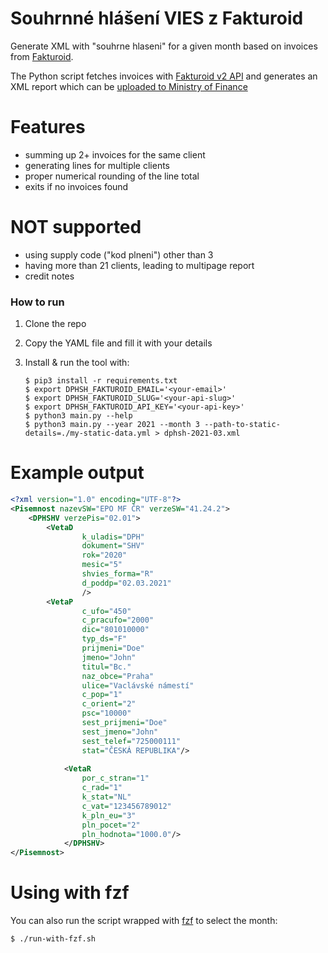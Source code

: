 # Souhrnné hlášení VIES z Fakturoid 

Generate XML with "souhrne hlaseni" for a given month 
based on invoices from [Fakturoid](https://www.fakturoid.cz/).

The Python script fetches invoices with [Fakturoid v2 API](https://fakturoid.docs.apiary.io) 
and generates an XML report which can be [uploaded to 
Ministry of Finance]( https://adisspr.mfcr.cz/dpr/adis/idpr_epo/epo2/uvod/vstup_expert.faces)  

# Features
- summing up 2+ invoices for the same client
- generating lines for multiple clients
- proper numerical rounding of the line total
- exits  if no invoices found 

# NOT supported
- using supply code ("kod plneni") other than 3
- having more than 21 clients, leading to multipage report
- credit notes 

### How to run

1. Clone the repo
2. Copy the YAML file and fill it with your details
3. Install & run the tool with:
   
    ```shell
    $ pip3 install -r requirements.txt
    $ export DPHSH_FAKTUROID_EMAIL='<your-email>'
    $ export DPHSH_FAKTUROID_SLUG='<your-api-slug>'
    $ export DPHSH_FAKTUROID_API_KEY='<your-api-key>'
    $ python3 main.py --help
    $ python3 main.py --year 2021 --month 3 --path-to-static-details=./my-static-data.yml > dphsh-2021-03.xml
    ```

# Example output

```xml
<?xml version="1.0" encoding="UTF-8"?>
<Pisemnost nazevSW="EPO MF ČR" verzeSW="41.24.2">
    <DPHSHV verzePis="02.01">
        <VetaD
                k_uladis="DPH"
                dokument="SHV"
                rok="2020"
                mesic="5"
                shvies_forma="R"
                d_poddp="02.03.2021"
                />
        <VetaP
                c_ufo="450"
                c_pracufo="2000"
                dic="801010000"
                typ_ds="F"
                prijmeni="Doe"
                jmeno="John"
                titul="Bc."
                naz_obce="Praha"
                ulice="Vaclávské námestí"
                c_pop="1"
                c_orient="2"
                psc="10000"
                sest_prijmeni="Doe"
                sest_jmeno="John"
                sest_telef="725000111"
                stat="ČESKÁ REPUBLIKA"/>
        
            <VetaR
                por_c_stran="1"
                c_rad="1"
                k_stat="NL"
                c_vat="123456789012"
                k_pln_eu="3"
                pln_pocet="2"
                pln_hodnota="1000.0"/>
            </DPHSHV>
</Pisemnost>

```
# Using with fzf

You can also run the script wrapped with [fzf](https://github.com/junegunn/fzf) to select the month:

```shell
$ ./run-with-fzf.sh
```
